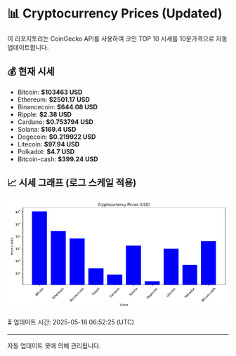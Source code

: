 
# 📊 Cryptocurrency Prices (Updated)

이 리포지토리는 CoinGecko API를 사용하여 코인 TOP 10 시세를 10분가격으로 자동 업데이트합니다.

## 💰 현재 시세
- Bitcoin: **$103463 USD**
- Ethereum: **$2501.17 USD**
- Binancecoin: **$644.08 USD**
- Ripple: **$2.38 USD**
- Cardano: **$0.753794 USD**
- Solana: **$169.4 USD**
- Dogecoin: **$0.219922 USD**
- Litecoin: **$97.94 USD**
- Polkadot: **$4.7 USD**
- Bitcoin-cash: **$399.24 USD**

## 📈 시세 그래프 (로그 스케일 적용)
![Crypto Prices](crypto_prices.png)

⏳ 업데이트 시간: 2025-05-18 06:52:25 (UTC)

---
자동 업데이트 봇에 의해 관리됩니다.
